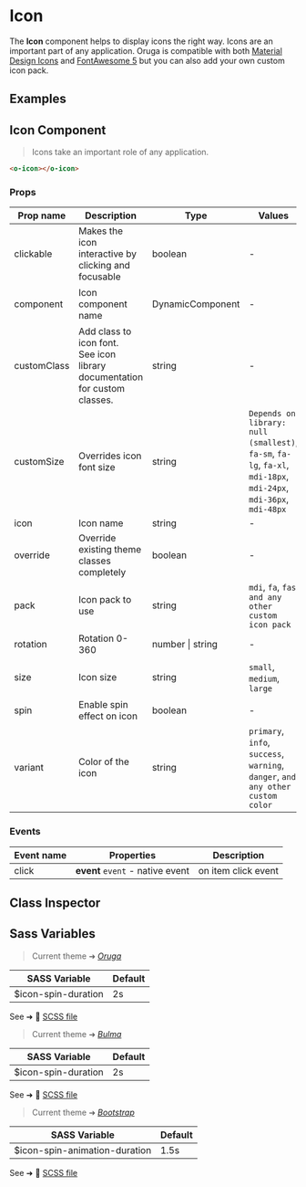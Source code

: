 # Icon

<section class="odocs-head">

The **Icon** component helps to display icons the right way. Icons are an important part of any application.
Oruga is compatible with both [Material Design Icons](https://materialdesignicons.com/) and [FontAwesome 5](https://fontawesome.com/) but you can also add your own custom icon pack.

</section>

<section class="odocs-examples">

## Examples

<example-icon />

</section>

<section class="odocs-specs">

## Icon Component

> Icons take an important role of any application.

```html
<o-icon></o-icon>
```

### Props

| Prop name   | Description                                                                    | Type             | Values                                                                                                           | Default                                                                                                                                           |
| ----------- | ------------------------------------------------------------------------------ | ---------------- | ---------------------------------------------------------------------------------------------------------------- | ------------------------------------------------------------------------------------------------------------------------------------------------- |
| clickable   | Makes the icon interactive by clicking and focusable                           | boolean          | -                                                                                                                | <code style='white-space: nowrap; padding: 0;'>false</code>                                                                                       |
| component   | Icon component name                                                            | DynamicComponent | -                                                                                                                | <div><small>From <b>config</b>:</small></div><code style='white-space: nowrap; padding: 0;'>{<br>&nbsp;&nbsp;iconComponent: undefined<br>}</code> |
| customClass | Add class to icon font.<br/>See icon library documentation for custom classes. | string           | -                                                                                                                |                                                                                                                                                   |
| customSize  | Overrides icon font size                                                       | string           | `Depends on library: null (smallest)`, `fa-sm`, `fa-lg`, `fa-xl`, `mdi-18px`, `mdi-24px`, `mdi-36px`, `mdi-48px` |                                                                                                                                                   |
| icon        | Icon name                                                                      | string           | -                                                                                                                |                                                                                                                                                   |
| override    | Override existing theme classes completely                                     | boolean          | -                                                                                                                |                                                                                                                                                   |
| pack        | Icon pack to use                                                               | string           | `mdi`, `fa`, `fas and any other custom icon pack`                                                                | <div><small>From <b>config</b>:</small></div><code style='white-space: nowrap; padding: 0;'>{<br>&nbsp;&nbsp;iconPack: "mdi"<br>}</code>          |
| rotation    | Rotation 0-360                                                                 | number \| string | -                                                                                                                |                                                                                                                                                   |
| size        | Icon size                                                                      | string           | `small`, `medium`, `large`                                                                                       | <div><small>From <b>config</b>:</small></div><code style='white-space: nowrap; padding: 0;'>icon: {<br>&nbsp;&nbsp;size: undefined<br>}</code>    |
| spin        | Enable spin effect on icon                                                     | boolean          | -                                                                                                                | <code style='white-space: nowrap; padding: 0;'>false</code>                                                                                       |
| variant     | Color of the icon                                                              | string           | `primary`, `info`, `success`, `warning`, `danger`, `and any other custom color`                                  | <div><small>From <b>config</b>:</small></div><code style='white-space: nowrap; padding: 0;'>icon: {<br>&nbsp;&nbsp;variant: undefined<br>}</code> |

### Events

| Event name | Properties                       | Description         |
| ---------- | -------------------------------- | ------------------- |
| click      | **event** `event` - native event | on item click event |

</section>

<section class="odocs-classes">

## Class Inspector

<inspector-icon-viewer />

</section>

<section class="odocs-style">

## Sass Variables

<div class="theme-oruga">

> Current theme ➜ _[Oruga](https://github.com/oruga-ui/theme-oruga)_

| SASS Variable       | Default |
| ------------------- | ------- |
| $icon-spin-duration | 2s      |

See ➜ 📄 [SCSS file](https://github.com/oruga-ui/theme-oruga/tree/main/src/assets/scss/components/_icon.scss)

</div>
<div class="theme-bulma">

> Current theme ➜ _[Bulma](https://github.com/oruga-ui/theme-bulma)_

| SASS Variable       | Default |
| ------------------- | ------- |
| $icon-spin-duration | 2s      |

See ➜ 📄 [SCSS file](https://github.com/oruga-ui/theme-bulma/tree/main/src/assets/scss/components/_icon.scss)

</div>
<div class="theme-bootstrap">

> Current theme ➜ _[Bootstrap](https://github.com/oruga-ui/theme-bootstrap)_

| SASS Variable                 | Default |
| ----------------------------- | ------- |
| $icon-spin-animation-duration | 1.5s    |

See ➜ 📄 [SCSS file](https://github.com/oruga-ui/theme-bootstrap/tree/main/src/assets/scss/components/_icon.scss)

</div>

</section>

